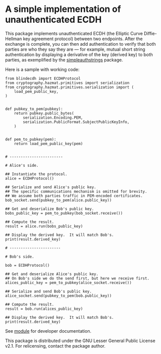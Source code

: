 # A simple implementation of unauthenticated ECDH

This package implements unauthenticated ECDH (the Elliptic Curve
Diffie-Hellman key agreement protocol) between two endpoints.  After the
exchange is complete, you can then add authentication to verify that both
parties are who they say they are — for example, mutual short string
authentication by displaying a derivative of the key (derived key) to
both parties, as exemplified by the
[simpleauthstrings](https://github.com/Rudd-O/simpleauthstrings) package.

Here is a sample with working code:

```
from blindecdh import ECDHProtocol
from cryptography.hazmat.primitives import serialization
from cryptography.hazmat.primitives.serialization import (
    load_pem_public_key,
)


def pubkey_to_pem(pubkey):
    return pubkey.public_bytes(
        serialization.Encoding.PEM,
        serialization.PublicFormat.SubjectPublicKeyInfo,
    )


def pem_to_pubkey(pem):
    return load_pem_public_key(pem)


# ------------------------

# Alice's side.

## Instantiate the protocol.
alice = ECDHProtocol()

## Serialize and send Alice's public key.
## The specific communications mechanism is omitted for brevity.
## We assume both parties traffic in PEM-encoded certificates.
bob_socket.send(pubkey_to_pem(alice.public_key))

## Get and deserialize Bob's public key.
bobs_public_key = pem_to_pubkey(bob_socket.receive())

## Compute the result.
result = alice.run(bobs_public_key)

## Display the derived key.  It will match Bob's.
print(result.derived_key)

# -----------------------

# Bob's side.

bob = ECDHProtocol()

## Get and deserialize Alice's public key.
## On Bob's side we do the send first, but here we receive first.
alices_public_key = pem_to_pubkey(alice_socket.receive())

## Serialize and send Bob's public key.
alice_socket.send(pubkey_to_pem(bob.public_key))

## Compute the result.
result = bob.run(alices_public_key)

## Display the derived key.  It will match Bob's.
print(result.derived_key)
```

See [module](src/blindecdh/__init__.py) for developer documentation.

This package is distributed under the GNU Lesser General Public License v2.1.
For relicensing, contact the package author.
